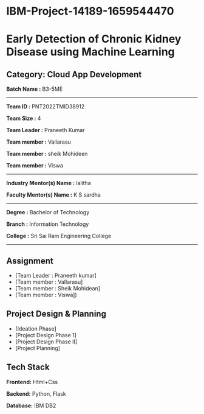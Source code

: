 # IBM-Project-14189-1659544470

# Early Detection of Chronic Kidney Disease using Machine Learning


## Category: Cloud App Development


**Batch Name :** B3-5ME

---

**Team ID :** PNT2022TMID38912

**Team Size :** 4

**Team Leader :** Praneeth Kumar

**Team member :** Vallarasu

**Team member :** sheik Mohideen

**Team member :** Viswa

---
**Industry Mentor(s) Name :** lalitha

**Faculty Mentor(s) Name :** K S sardha

---

**Degree	:**	
Bachelor of Technology

**Branch	:**	
Information Technology

**College	:**	
Sri Sai Ram Engineering College

---





## Assignment  

 - [Team Leader : Praneeth kumar]
 - [Team member : Vallarasu]
 - [Team member : Sheik Mohidean]
 - [Team member : Viswa])


## Project Design & Planning
- [Ideation Phase]
- [Project Design Phase 1]
- [Project Design Phase II]
- [Project Planning]

## Tech Stack

**Frontend:** Html+Css

**Backend:** Python, Flask 

**Database:** IBM DB2














